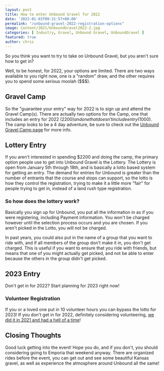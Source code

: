```yaml
---
layout: post
title: How to enter Unbound Gravel for 2022
date: '2022-01-03T09:31:57+00:00'
permalink: "/unbound-gravel-2022-registration-options"
image: Content/2021/UnboundGravel2022-2.jpg
categories: [ Industry, Gravel, Unbound Gravel, UnboundGravel ]
featured: true
author: chris
---
```


So you think you want to try to take on Unbound Gravel, but you aren't sure how to get in?

Well, to be honest, for 2022, your options are limited. There are two ways available to you right now, one is a "random" draw, and the other requires you to spend some serious moolah ($$$).

## Gravel Camp
So the "guarantee your entry" way for 2022 is to sign up and attend the Gravel Camp(s). There are actually two options for the Camp, one that includes an entry for 2022 ($2200) and one that doesn't include entry ($1000). The camp looks to be a 4 day adventure, be sure to check out the [Unbound Gravel Camp page](https://www.unboundgravel.com/trainingcamp/) for more info.

## Lottery Entry
If you aren't interested in spending $2200 and doing the camp, the primary option people use to get into Unbound Gravel is the Lottery. The Lottery is open from January 5th through 18th, and is basically a lotto based system for getting an entry. The demand for entries for Unbound is greater than the number of entrants that the course and stops can support, so the lotto is how they control the registration, trying to make it a little more "fair" for people trying to get in, instead of a land rush type registration.

### So how does the lottery work?
Basically you sign up for Unbound, you put all the information in as if you were registering, including Payment information. You won't be charged however until the selection process occurs and you are chosen. If you aren't picked in the Lotto, you will not be charged. 

In past years, you could also put in the name of a group that you want to ride with, and if all members of the group don't make it in, you don't get charged. This is useful if you want to ensure that you ride with friends, but means that one of you might actually get picked, and not be able to enter because the others in the group didn't get picked. 


## 2023 Entry
Don't get in for 2022? Start planning for 2023 right now!

### Volunteer Registration
If you or a loved one put in 10 volunteer hours you can bypass the lotto for 2023! If you don't get in for 2022, definitely considering volunteering, [we did it in 2021 and had a hell of a time](https://www.bicycletips.com/unbound-gravel-2021)! 


## Closing Thoughts
Good luck getting into the event! Hope you do, and if you don't, you should considering going to Emporia that weekend anyway. There are organized rides before the event, you can get out and see some beautiful Kansas gravel, as well as experience the atmosphere around Unbound all the same! 

